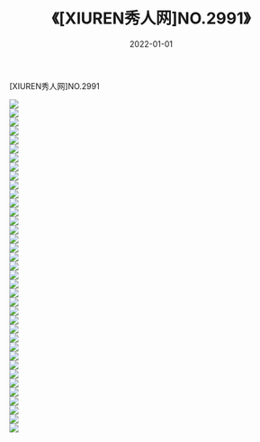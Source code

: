 ﻿---
layout: post
title:  《[XIUREN秀人网]NO.2991》
date:   2022-01-01
img: http://img.660000.xyz/Sharelink/秀人网/秀人网第03部分/[XIUREN秀人网]NO.2991/000.jpg
categories: [美女, 清纯, 唯美]
---

[XIUREN秀人网]NO.2991

 ![](http://img.660000.xyz/Sharelink/秀人网/秀人网第03部分/[XIUREN秀人网]NO.2991/001.jpg) <br>![](http://img.660000.xyz/Sharelink/秀人网/秀人网第03部分/[XIUREN秀人网]NO.2991/002.jpg) <br>![](http://img.660000.xyz/Sharelink/秀人网/秀人网第03部分/[XIUREN秀人网]NO.2991/003.jpg) <br>![](http://img.660000.xyz/Sharelink/秀人网/秀人网第03部分/[XIUREN秀人网]NO.2991/004.jpg) <br>![](http://img.660000.xyz/Sharelink/秀人网/秀人网第03部分/[XIUREN秀人网]NO.2991/005.jpg) <br>![](http://img.660000.xyz/Sharelink/秀人网/秀人网第03部分/[XIUREN秀人网]NO.2991/006.jpg) <br>![](http://img.660000.xyz/Sharelink/秀人网/秀人网第03部分/[XIUREN秀人网]NO.2991/007.jpg) <br>![](http://img.660000.xyz/Sharelink/秀人网/秀人网第03部分/[XIUREN秀人网]NO.2991/008.jpg) <br>![](http://img.660000.xyz/Sharelink/秀人网/秀人网第03部分/[XIUREN秀人网]NO.2991/009.jpg) <br>![](http://img.660000.xyz/Sharelink/秀人网/秀人网第03部分/[XIUREN秀人网]NO.2991/010.jpg) <br>![](http://img.660000.xyz/Sharelink/秀人网/秀人网第03部分/[XIUREN秀人网]NO.2991/011.jpg) <br>![](http://img.660000.xyz/Sharelink/秀人网/秀人网第03部分/[XIUREN秀人网]NO.2991/012.jpg) <br>![](http://img.660000.xyz/Sharelink/秀人网/秀人网第03部分/[XIUREN秀人网]NO.2991/013.jpg) <br>![](http://img.660000.xyz/Sharelink/秀人网/秀人网第03部分/[XIUREN秀人网]NO.2991/014.jpg) <br>![](http://img.660000.xyz/Sharelink/秀人网/秀人网第03部分/[XIUREN秀人网]NO.2991/015.jpg) <br>![](http://img.660000.xyz/Sharelink/秀人网/秀人网第03部分/[XIUREN秀人网]NO.2991/016.jpg) <br>![](http://img.660000.xyz/Sharelink/秀人网/秀人网第03部分/[XIUREN秀人网]NO.2991/017.jpg) <br>![](http://img.660000.xyz/Sharelink/秀人网/秀人网第03部分/[XIUREN秀人网]NO.2991/018.jpg) <br>![](http://img.660000.xyz/Sharelink/秀人网/秀人网第03部分/[XIUREN秀人网]NO.2991/019.jpg) <br>![](http://img.660000.xyz/Sharelink/秀人网/秀人网第03部分/[XIUREN秀人网]NO.2991/020.jpg) <br>![](http://img.660000.xyz/Sharelink/秀人网/秀人网第03部分/[XIUREN秀人网]NO.2991/021.jpg) <br>![](http://img.660000.xyz/Sharelink/秀人网/秀人网第03部分/[XIUREN秀人网]NO.2991/022.jpg) <br>![](http://img.660000.xyz/Sharelink/秀人网/秀人网第03部分/[XIUREN秀人网]NO.2991/023.jpg) <br>![](http://img.660000.xyz/Sharelink/秀人网/秀人网第03部分/[XIUREN秀人网]NO.2991/024.jpg) <br>![](http://img.660000.xyz/Sharelink/秀人网/秀人网第03部分/[XIUREN秀人网]NO.2991/025.jpg) <br>![](http://img.660000.xyz/Sharelink/秀人网/秀人网第03部分/[XIUREN秀人网]NO.2991/026.jpg) <br>![](http://img.660000.xyz/Sharelink/秀人网/秀人网第03部分/[XIUREN秀人网]NO.2991/027.jpg) <br>![](http://img.660000.xyz/Sharelink/秀人网/秀人网第03部分/[XIUREN秀人网]NO.2991/028.jpg) <br>![](http://img.660000.xyz/Sharelink/秀人网/秀人网第03部分/[XIUREN秀人网]NO.2991/029.jpg) <br>![](http://img.660000.xyz/Sharelink/秀人网/秀人网第03部分/[XIUREN秀人网]NO.2991/030.jpg) <br>![](http://img.660000.xyz/Sharelink/秀人网/秀人网第03部分/[XIUREN秀人网]NO.2991/031.jpg) <br>![](http://img.660000.xyz/Sharelink/秀人网/秀人网第03部分/[XIUREN秀人网]NO.2991/032.jpg) <br>![](http://img.660000.xyz/Sharelink/秀人网/秀人网第03部分/[XIUREN秀人网]NO.2991/033.jpg) <br>![](http://img.660000.xyz/Sharelink/秀人网/秀人网第03部分/[XIUREN秀人网]NO.2991/034.jpg) <br>![](http://img.660000.xyz/Sharelink/秀人网/秀人网第03部分/[XIUREN秀人网]NO.2991/035.jpg) <br>![](http://img.660000.xyz/Sharelink/秀人网/秀人网第03部分/[XIUREN秀人网]NO.2991/036.jpg) <br>![](http://img.660000.xyz/Sharelink/秀人网/秀人网第03部分/[XIUREN秀人网]NO.2991/037.jpg) <br>